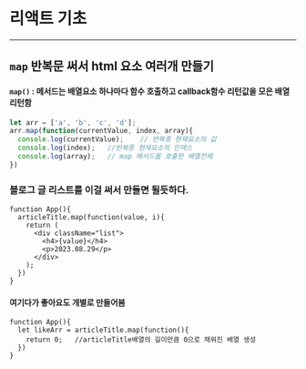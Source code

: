 # 리액트 기초

---



## `map` 반복문 써서 html 요소 여러개 만들기

#### `map()` : 메서드는 배열요소 하나마다 함수 호출하고 callback함수 리턴값을 모은 배열 리턴함

```javascript
let arr = ['a', 'b', 'c', 'd'];
arr.map(function(currentValue, index, array){
  console.log(currentValue);	// 반복중 현재요소의 값
  console.log(index);	//반복중 현재요소의 인덱스
  console.log(array);	// map 메서드를 호출한 배열전체
})
```



### 블로그 글 리스트를 이걸 써서 만들면 될듯하다.

```react
function App(){
  articleTitle.map(function(value, i){
    return (
      <div className="list">
        <h4>{value}</h4>
        <p>2023.08.29</p>
      </div>
    );
  })
}
```

#### 여기다가 좋아요도 개별로 만들어봄

```react
function App(){
  let likeArr = articleTitle.map(function(){
    return 0;	//articleTitle배열의 길이만큼 0으로 채워진 배열 생성
  })
}
